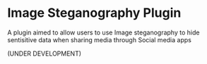 # Image Steganography Plugin
A plugin aimed to allow users to use Image steganography to hide sentisitive data when sharing media through Social media apps

(UNDER DEVELOPMENT)
